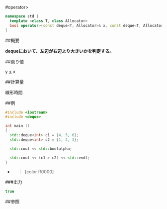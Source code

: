 #operator>
```cpp
namespace std {
  template <class T, class Allocator>
  bool operator>(const deque<T, Allocator>& x, const deque<T, Allocator>& y);
}
```

##概要

<b>dequeにおいて、左辺が右辺より大きいかを判定する。</b>


##戻り値

y [<](/reference/deque/op_less.md) x


##計算量

線形時間


##例

```cpp
#include <iostream>
#include <deque>

int main ()
{
  std::deque<int> c1 = {4, 5, 6};
  std::deque<int> c2 = {1, 2, 3};

  std::cout << std::boolalpha;

  std::cout << (c1 > c2) << std::endl;
}
```
* >[color ff0000]

###出力

```cpp
true
```

##参照


